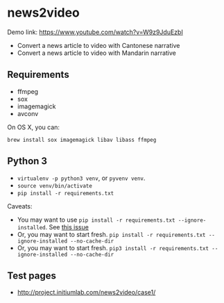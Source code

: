 # news2video

Demo link: https://www.youtube.com/watch?v=W9z9JduEzbI

* Convert a news article to video with Cantonese narrative
* Convert a news article to video with Mandarin narrative

## Requirements

* ffmpeg
* sox
* imagemagick
* avconv

On OS X, you can:

```
brew install sox imagemagick libav libass ffmpeg
```

## Python 3

* `virtualenv -p python3 venv`, or `pyvenv venv`.
* `source venv/bin/activate`
* `pip install -r requirements.txt`

Caveats:

* You may want to use `pip install -r requirements.txt --ignore-installed`. See [this issue](https://github.com/pypa/pip/issues/333)
* Or, you may want to start fresh. `pip install -r requirements.txt --ignore-installed --no-cache-dir`
* Or, you may want to start fresh. `pip3 install -r requirements.txt --ignore-installed --no-cache-dir`

## Test pages

* <http://project.initiumlab.com/news2video/case1/>


